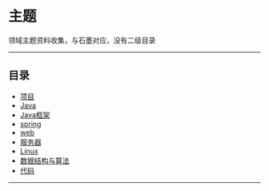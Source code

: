 #   主题

领域主题资料收集，与石墨对应，没有二级目录

----

##  目录
-   [项目](project.md)
-   [Java](Java.md)
-   [Java框架](Jframework.md)
-   [spring](spring.md)
-   [web](web.md)
-   [服务器](service.md)
-   [Linux](linux.md)
-   [数据结构与算法](algorithm.md)
-   [代码](code.md)
<!-- 
-   [计算机通识](computer/README.md)
-   [Web后端](webBehind/README.md)
-   [分布式](distributed/README.md)
-   [工具](tool/README.md)
-   [前端](front/README.md)
-   [爬虫](crawler/README.md) -->

----
